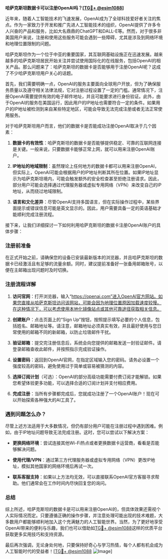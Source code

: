 **哈萨克斯坦数据卡可以注册OpenAI吗？[[TG💪+ @esim1088](https://t.me/s/esim1088)]**

近年来，随着人工智能技术的飞速发展，OpenAI成为了全球科技爱好者关注的焦点。作为一家致力于开发和推广先进人工智能技术的组织，OpenAI提供了许多令人兴奋的产品和服务，比如大名鼎鼎的ChatGPT和DALL-E等。然而，对于很多非美国用户来说，注册和使用这些服务可能会遇到一些障碍，尤其是涉及到网络环境和地理位置限制的问题。

哈萨克斯坦作为一个位于中亚的重要国家，其互联网基础设施正在迅速发展。越来越多的哈萨克斯坦居民开始关注并尝试使用国际化的在线服务，包括OpenAI的相关产品。那么问题来了：哈萨克斯坦的数据卡是否能够用于注册OpenAI呢？这成了不少哈萨克斯坦用户关心的话题。

首先，我们需要明确一点，OpenAI的服务主要面向全球用户开放，但为了确保服务质量以及遵守相关法律法规，它对注册过程设置了一定的门槛。通常情况下，注册OpenAI需要提供有效的电子邮件地址，并且可能要求进行身份验证。此外，由于OpenAI的服务在美国运行，因此用户的IP地址也需要符合一定的条件。如果用户的IP地址被检测到来自某些特定地区，可能会导致无法完成注册或者无法正常使用服务。

对于哈萨克斯坦用户而言，他们的数据卡是否能成功注册OpenAI取决于几个因素：

1. **数据卡的有效性**：哈萨克斯坦的数据卡是否能够提供稳定、可靠的互联网连接是关键。一般来说，只要数据卡能够正常上网，就可以用来注册OpenAI账户。
   
2. **IP地址的地域限制**：虽然理论上任何地方的数据卡都可以用来注册OpenAI，但实际上，OpenAI可能会根据用户的IP地址判断其所在位置。如果IP地址显示为哈萨克斯坦境内，可能会触发额外的安全检查甚至拒绝注册请求。因此，部分用户可能会选择通过代理服务器或虚拟专用网络（VPN）来改变自己的IP地址，从而绕过地域限制。

3. **语言和文化差异**：尽管OpenAI支持多国语言，但在实际操作过程中，某些界面提示或错误信息可能是英文显示的。因此，用户需要具备一定的英语基础才能顺利完成注册流程。

接下来，让我们详细探讨一下如何利用哈萨克斯坦的数据卡注册OpenAI账户的具体步骤：

### 注册前准备

在正式开始之前，请确保您的设备已安装最新版本的浏览器，并且哈萨克斯坦的数据卡已经激活且有足够的流量余额。同时，建议提前准备好一张备用邮箱账号，以便在主邮箱出现问题时及时切换。

### 注册流程详解

1. **访问官网**：打开浏览器，输入“https://openai.com”进入OpenAI官方网站。如果您直接从哈萨克斯坦访问该网站，可能会因为地理位置原因加载速度较慢。在这种情况下，可以考虑使用本地化镜像站点或其他可靠途径获取相关信息。

2. **创建账户**：点击页面上的“Sign Up”按钮，按照提示填写必要的个人信息，包括姓名、邮箱地址等。请注意，邮箱地址必须真实有效，并且最好使用与您日常使用的邮箱不同的新邮箱，以防止垃圾邮件干扰。

3. **验证邮箱**：提交完注册信息后，系统会向您提供的邮箱发送一封验证邮件。请登录邮箱查收此邮件，并按照指示完成验证操作。

4. **设置密码**：返回到OpenAI官网，在指定区域输入您的密码。请务必设置一个强度较高的密码，避免使用过于简单或容易被猜测的内容。

5. **选择订阅计划**（可选）：OpenAI的部分高级功能需要付费订阅才能解锁。如果您希望体验更多功能，可以选择合适的订阅计划并支付相应费用。

6. **完成注册**：当所有步骤都完成后，您就成功注册了一个OpenAI账户！现在可以开始探索各种强大的AI工具了。

### 遇到问题怎么办？

尽管上述方法适用于大多数情况，但仍有部分用户可能在注册过程中遇到困难。例如，由于IP地址问题导致无法完成注册。这时，您可以尝试以下解决方案：

- **更换网络环境**：尝试连接其他Wi-Fi热点或者更换数据卡运营商，看看是否能够解决问题。
  
- **使用代理/VPN**：通过第三方代理服务器或虚拟专用网络（VPN）更改IP地址，模拟其他国家的网络环境后再试一次。
  
- **联系客服支持**：如果以上方法均无效，可以直接联系OpenAI官方客服寻求帮助。他们通常会在工作时间内尽快回复您的询问。

### 总结

综上所述，哈萨克斯坦的数据卡是可以用来注册OpenAI的，但具体效果还需视个人实际情况而定。只要遵循正确的操作步骤，并注意处理可能出现的技术难题，大多数用户都能够顺利地加入这个充满魅力的人工智能世界。当然，为了更好地享受OpenAI带来的便利与乐趣，我们也可以借助如[TG💪+ @esim1088](https://t.me/s/esim1088)这样的优质平台获取更多实用技巧和支持资源。

最后再次强调，无论身处何地，只要保持好奇心与学习热情，每个人都有机会成为人工智能时代的受益者！[[TG💪+ @esim1088](https://t.me/s/esim1088) ![Image](https://i.postimg.cc/4NQfJmqS/Snipaste-2025-05-13-00-14-12.png)]